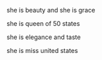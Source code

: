 she is beauty and she is grace

she is queen of 50 states

she is elegance and taste

she is miss united states